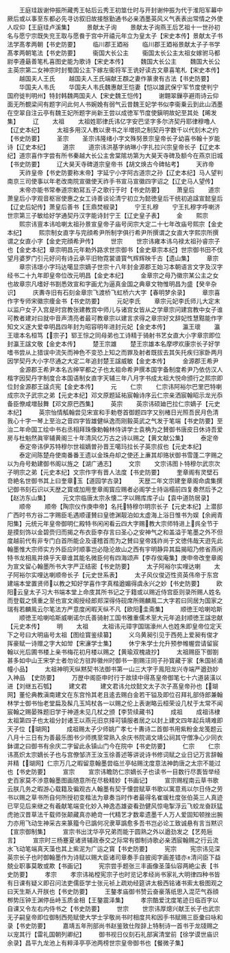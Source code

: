 <!-- { "loadSidebar": true } -->
　　王庭珪跋谢仲振所藏秀王帖后云秀王初筮仕时与开封谢仲振为代于淮阳军幕中厥后或以事至东都必先寻访叙旧故接慇勤通书必亲洒墨英风义气表表出常情之外使人叹仰【王庭珪卢溪集】
　　景献太子询
　　景献太子询燕王后艺祖十一世孙初名与愿宁宗既失兖王取与愿飬于宫中开禧元年立为皇太子【宋史本传】景献太子书法学髙孝两朝【书史防要】
　　临川郡王廼裕
　　临川郡王廼裕景献太子子书学髙孝两朝笔法【书史防要】
　　衞国大长公主
　　衞国太长公主太祖女嫁驸马都尉李遵朂善笔札喜图史能为歌诗【宋史本传】
　　魏国大长公主
　　魏国大长公主英宗第二女神宗时封蜀国公主下嫁左衞将军王诜好读古文章喜笔札【宋史本传】
　　越国夫人王氏
　　越国夫人王氏端献王頵之妻作篆隶有古法【书史防要】
　　华国夫人韦氏
　　华国夫人韦氏魏惠献王恺妻【恺以雄武保宁军节度使判宁国府徙判明州】特封韩魏两国夫人【宋史魏王恺传】
　　谢翺翠鏁亭避雨诗云仰面无所覩梁间有题字问此何人书婉娩有弱气云昔魏王妃学书似李衞乗云到此山洒墨在空翠自注云亭有魏王妃所题字尚新王尝以成徳军节度使鎭明故妃至其处【晞发集】
　　辽
　　太祖
　　太祖姓耶律氏讳亿字安巴坚字多尔济契丹耶律穆噜人【辽史本纪】
　　太祖多用汉人教以隶书之半増损之制契丹字数千以代刻木之约【书史防要】
　　圣宗
　　圣宗讳隆绪小字文殊努景宗皇帝长子幼喜书翰十岁能诗【辽史本纪】
　　道宗
　　道宗讳洪基字纳琳小字扎拉兴宗皇帝长子【辽史本纪】道宗喜作字尝有所书秦越大长公主舍棠隂坊第为大昊天寺碑及额今在燕京旧城【书史防要】
　　辽大昊天寺碑道宗皇帝书【胡文焕古今碑帖考】
　　天祚帝
　　天祚皇帝【书史防要称末帝】字延宁小字阿古道宗之孙【辽史本纪】马人望判南京三司使事以年老改南院宣徽使天祚手书宣马宣徽四字诏之【辽史马人望传】
　　末帝亦能书常奉道宗勅冩五子之歌行于时【书史防要】
　　萧皇后
　　道宗萧皇后小字观音枢宻使惠之女工诗善谈论清宁初立为懿徳皇后干统初追諡宣懿皇后【辽史后妃传】萧皇后善书【王鼎焚椒录】
　　宁王扎穆
　　宁王扎穆字呼喇济世宗第三子敏给好学通契丹汉字能诗封宁王【辽史皇子表】
　　金
　　熙宗
　　熙宗讳亶本讳哈喇太祖孙景宣皇帝子庙号闵宗大定二十七年改庙号熙宗【金史本纪】
　　熙宗制女直字与完顔希尹所制字俱行希尹所撰谓之女直大字熙宗所撰谓之女直小字【金史完顔希尹传】
　　世宗
　　世宗讳雍本讳乌禄太祖孙睿宗子也【金史本纪】章宗明昌元年勅外路求世宗御书【金史章宗本纪】世宗御书田不伐望月婆罗门引元好问有诗云承平旧物霓裳谱寳气辉辉映千古【遗山集】
　　章宗
　　章宗讳璟小字玛达噶显宗嫡子世宗十八年封金源郡王始习本朝语言文字及汉字经书二十九年即皇帝位改元明昌【金史本纪】
　　金章宗之母乃徽宗某公主之女也故章宗凡嗜好书劄悉效宣和字画尤为逼真金国之典章文物惟明昌为盛【癸辛杂识】
　　庆夀寺旧有石刻金章宗飞渡桥飞虹桥六大字【春明梦余录】
　　章宗喜作字专师宋徽宗痩金书【书史防要】
　　元妃李氏
　　章宗元妃李氏师儿大定末以监户女子入宫是时宫教张建教宫中师儿与诸宫女皆从之学章宗问建宫教中女子谁可教者建对曰就中音声清亮者最可教章宗以建言求得之章宗好文辞妃性慧黠能作字知文义遂大爱幸明昌四年封为昭容明年进封元妃【金史本传】
　　瀛王瓌
　　瀛王瓌本名桓笃【宗子】郓王悰之同母弟也工诗精于骑射书艺女直大小字章宗即位封瀛王諡文敬【金史本传】
　　楚王宗雄
　　楚王宗雄本名摩啰欢康宗长子好学嗜书尝从上猎误中流矢而神色不变恐上知之而罪及射者既拔去其矢托疾归家卧两月因学契丹大小字尽通之大定二年追封楚王諡威敏【金史本传】
　　金源郡王希尹
　　金源郡王希尹本名古绅罕都之子也太祖命希尹撰本国字备制度希尹乃依仿汉人楷字因契丹字制度合本国语制女直字天辅三年八月字书成太祖大悦命颁行之熙宗即位封金源郡王諡贞宪【金史本传】
　　元
　　仁宗
　　仁宗讳阿裕尔巴里巴特喇成宗次子武宗之弟【元史本纪】邓文原题延祐宸翰诗序云仁宗亲洒宸翰昭示龙光忝备臣僚咸増鼔舞【邓文原巴西集】
　　英宗
　　英宗讳硕廸巴拉仁宗嫡子【元史本纪】
　　英宗怡情觚翰尝见宋宣和手勅卷首御题四字又别楮日光照吾民月色清我心十字一琴上至治之音四字皆雄健纵逸而刚毅英武之气发于笔端【书史防要】至治二年命国工绘中书右丞相拜珠像勅翰林侍讲学士袁桷为之賛御书唐皮日休诗吾爱房与杜魁然眞宰辅黄阁三十年清风亿万古之诗以赐之【黄文献公集】
　　泰定帝
　　泰定帝讳伊苏特穆尔世祖嫡曽孙晋王噶玛拉长子英宗叔也【元史本纪】
　　泰定间陈楚舟使南番番王遗以金珠舟却之使还上亷其却赂状御书雪蓬二字赐之以为舟号勅建御书阁以旌之【湖广通志】
　　文宗
　　文宗讳图卜特穆尔武宗次子明宗之弟【元史本纪】文宗作字有晋人法度【书史防要】
　　奎章阁有灵壁石竒絶名世御书其上曰奎章玉【道园学古录】
　　天歴二年文宗建奎章阁命虞集撰记御书刻石识以天歴之寳或加用奎章阁寳应赐者必阁学士持诣榻前四复奏然后予之【赵汸东山集】
　　元文宗临唐太宗永懐二字以赐库库子山【袁中道防居录】
　　顺帝
　　顺帝【陶宗仪作庚申帝】名托特穆尔明宗长子【元史本纪】上潜邸广西时书方谷二字赐臣毛遇顺谨賛曰皇徳渊靓泊如太虚海上浴日惟书为娱【余阙青阳集】元统元年皇帝御明仁殿特书闲闲看云四大字赐教大宗师特进上呉全节于是摸刻饰以金碧赍归而揭之布衣臣李存言曰圣心之安神气之和盖溢于笔墨之外不但度越前代有非专门白首所能企及谨稽首而为之賛曰皇帝践祚尚于文徳伟哉天逰先此翰墨惟大宗师实方外臣应时顺事岂必隐沦故山之西有宇明静异其扁揭昭乃修省燕闲特书龙相鳯并焕乎天章谁其能名微臣何有四海颂声【李存俟庵集】庚申帝改奎章阁为宣文留心翰墨所书大字严正结密【书史防要】
　　太子阿裕尔实哩达喇
　　太子阿裕尔实哩达喇顺帝长子【元史世系表】
　　太子风仪俊迈性资英伟帝于东宫建端本堂置贤师以教之知好学喜作字真楷遒媚得虞永兴之妙【书史防要】
　　欧阳云皇太子习大书端本堂上命庋其所书记之于籍或以赐近侍宫臣则录所赐人姓名而登载之慎重之至也宣文阁授经郎郑深得侍砚席所赐麟鳯二大字若曰同居为国家之瑞有若麟鳯云尔笔法方严意度闲暇天纵不凡【欧阳圭斋集】
　　顺徳王哈喇哈斯
　　顺徳王哈喇哈斯威喇诺尔氏善骑射工国书雅重儒术至大元年追封顺徳王諡忠献【元史本传】
　　明
　　太祖
　　太祖讳元璋字国瑞濠州人也姓朱即皇帝位定天下之号曰大明庙号太祖【图绘寳鉴续纂】
　　义乌黄昶引见于西苑上爱昶有俊才挥豪赋一诗赠之字大如斚【宋濓学士集】
　　休宁朱学士允升预参帷幄尝请留宸翰以光后圃书楼上亲书梅花初月楼以赐之【黄瑜双槐歳抄】
　　太祖赐臣下御劄甚多如中山王宋学士者勿论方驻跸徽州时御书一劄赐汪同子孙寳藏于家【朱国祯涌幢小品】
　　太祖神明天纵黙契书法御书第一山三大字于鳯阳龙兴寺端严遒劲妙入神品　【史防要】
　　万歴中阁臣申时行于故牍中得髙皇帝御笔七十六道装潢以进【刘继五石瓠】
　　建文君
　　建文君讳允炆懿文太子次子髙皇帝孙也【瑚网】董伦典教滇南建文在东宫怜其老且逺去赐白金若干镒及即位召拜礼部侍郎兼翰林学士御书怡老堂扁及髹几玉鸠杖各一以赐之伦上表谢略云桓荣设几杖于太常不闻宸翰之赐晏殊题旧学于神道未见几杖之颁【李贽续藏书】
　　成祖
　　成祖讳棣太祖第四子也太祖分封诸王以燕元旧京择可镇服者居之以封上建文四年起兵靖难即天子位【瑚网】
　　成祖赐太子少师姚广孝七十夀诗二首御书用紫粉金龙笺题云八月十三日有为善最乐图书少师携至常熟入余庆书院谒文靖公祠其守僧净心少同衣鉢谓之曰御书有余庆二字留此永镇山门今在院中【书史防要】
　　仁宗
　　仁宗讳髙炽太宗嫡长子也与宫僚邹济王汝玉徐善述等讲说诗书修词赋之业日记万言辞翰并精【瑚网】仁宗万几之暇留意翰墨尝临兰亭帖赐沈度意法神韵唐之太宗不能过也【书史防要】
　　宣宗
　　宣宗讳瞻防仁宗嫡长子也读书一目数行尽袠皆举经史百家莫不渉意翰墨图画随意所在尽极精妙【书画记】
　　宣宗赐程南云草书歌云朕几务之暇游心载籍及徧观古人翰墨有契于懐尝赋草书歌以寓意焉以尔日侍之劳书以赐之草书所自何所授初变楷法为章奏当时作者最得名崔瑗杜度张伯英三人真迹已罕见后来继之有羲献笔端变化妙入神逸态雄姿看劲健风惊电掣浮云飞蛟龙奋跃猛虎驰汉晋草法千载师张颠藏真亦絶竒一代精艺才数辈遗墨千人万人爱固知顿挫出腕力亦用飞动生神采古来篆籀今已譌何况隶草譌愈多吾书岂必论工致诚悬有言当黙识【宣宗御制集】
　　宣宗书出沈华亭兄弟而能于圆熟之外以遒劲发之【艺苑巵言】
　　宣宗时三杨蹇夏诸贤辅政泰交之际常有御制诗歌必亲洒宸翰赐之行云流水飞动笔端真天藻也其上紫泥为广运之寳【书史防要】
　　宪宗
　　宪宗讳见深英宗长子也时御翰墨作为诗赋以赐大臣诸司章奏手自披阅字画差错亦清问臣下益兢业职事莫敢或欺【书画记】
　　宪宗尝手题张三丰画像圣藻仙容两絶尘表【书史防要】
　　孝宗
　　孝宗讳祐樘宪宗子也时览记孝经尚书家礼大明律四种书皆有日课有疑义即召问法吏儒臣学士张元祯上疏劝经筵讲太极西铭诸书索太极图观之曰天生斯人开朕也【书史防要】
　　王鏊孝庙御书赞云奋豪落纸思入混茫气吞顔栁势压钟王渊停岳峙玉质金相【王鏊震泽集】
　　孝宗酷爱沈度笔迹日临百字以自课又令左右内侍书之【书史防要】
　　世宗
　　世宗讳厚熜兴献王长子也武宗无子嗣皇帝即位御制西苑赋使大学士孚敬尚书时相度共和因手书赋赐三臣彚曰咏和录【书史防要】
　　嘉靖五年刑部尚书赵鉴致仕陛辞上特制诗一首书于龙牋赐之以宠其行【雷礼国朝列卿纪】
　　御书视日仪刻石礼部寅清堂前【徐学谟世庙识余录】昌平九龙池上有粹泽亭亭池两榜世宗皇帝御书也【餐微子集】
